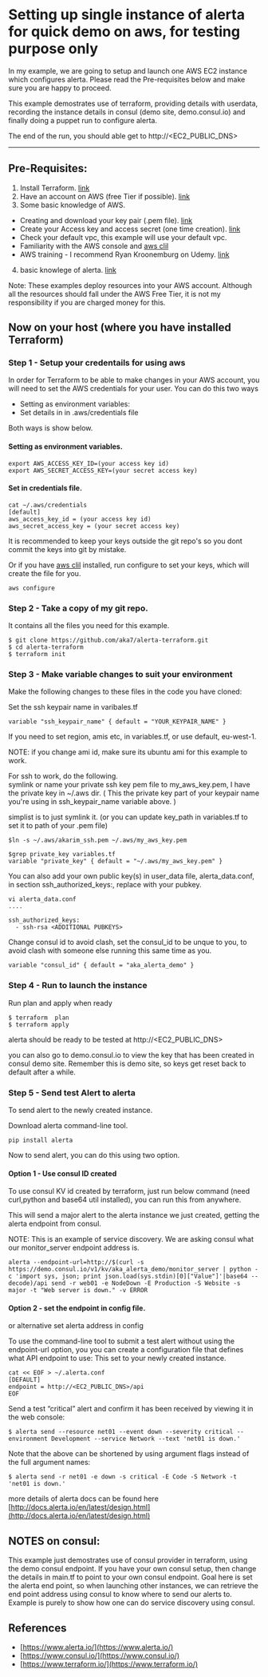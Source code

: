 # Setting up single instance of alerta for quick demo on aws, for testing purpose only

In my example, we are going to setup and launch one AWS EC2 instance which configures alerta. Please read the Pre-requisites below and make sure you are happy to proceed.

This example demostrates use of terraform, providing details with userdata, recording the instance details in consul (demo site, demo.consul.io) and finally doing a puppet run to configure alerta.

The end of the run, you should able get to http://<EC2_PUBLIC_DNS>


---
## Pre-Requisites:

1. Install Terraform. [link](https://www.terraform.io/intro/getting-started/install.html)
2. Have an account on AWS (free Tier if possible). [link](https://aws.amazon.com/free)
3. Some basic knowledge of AWS.
  * Creating and download your key pair (.pem file). [link](https://docs.aws.amazon.com/AWSEC2/latest/UserGuide/ec2-key-pairs.html)
  * Create your Access key and access secret (one time creation). [link](https://docs.aws.amazon.com/IAM/latest/UserGuide/id_credentials_access-keys.html#Using_CreateAccessKey)
  * Check your default vpc, this example will use your default vpc.
  * Familiarity with the AWS console and [aws clil](https://aws.amazon.com/cli/)
  * AWS training - I recommend Ryan Kroonemburg on Udemy. [link](https://www.udemy.com/user/ryankroonenburg/)
4. basic knowlege of alerta. [link](http://alerta.io/)

Note: These examples deploy resources into your AWS account. Although all the resources should fall under the AWS Free Tier, it is not my responsibility if you are charged money for this.

## Now on your host (where you have installed Terraform)

### Step 1 - Setup your credentails for using aws
In order for Terraform to be able to make changes in your AWS account, you will need to set the AWS credentials for your user.
You can do this two ways

  * Setting as environment variables:
  * Set details in in .aws/credentials file

Both ways is show below.

#### Setting as environment variables.

```
export AWS_ACCESS_KEY_ID=(your access key id)
export AWS_SECRET_ACCESS_KEY=(your secret access key)
```

#### Set in credentials file.

```
cat ~/.aws/credentials
[default]
aws_access_key_id = (your access key id)
aws_secret_access_key = (your secret access key)
```
It is recommended to keep your keys outside the git repo's so you dont commit the keys into git by mistake.

Or if you have [aws clil](https://aws.amazon.com/cli/)  installed, run configure to set your keys, which will create the file for you.
```
aws configure

```


### Step 2 - Take a copy of my git repo. 
It contains all the files you need for this example.

```
$ git clone https://github.com/aka7/alerta-terraform.git 
$ cd alerta-terraform
$ terraform init 
```

### Step 3  - Make variable changes to suit your environment
Make the following changes to these files in the code you have cloned:

Set the ssh keypair name in varibales.tf

```
variable "ssh_keypair_name" { default = "YOUR_KEYPAIR_NAME" }

```

If you need to set region, amis etc, in variables.tf, or use default, eu-west-1.  

NOTE: if you change ami id, make sure its ubuntu ami for this example to work.

For ssh to work, do the following.  
symlink or name your private ssh key pem file to my_aws_key.pem, I have the private key in ~/.aws dir.  ( This the private key part of your keypair name you're using in ssh_keypair_name variable above. )

simplist is to just symlink it.  (or you can update key_path in variables.tf to set it to path of your .pem file)

```
$ln -s ~/.aws/akarim_ssh.pem ~/.aws/my_aws_key.pem

$grep private_key variables.tf 
variable "private_key" { default = "~/.aws/my_aws_key.pem" }

```

You can also add your own public key(s) in user_data file, alerta_data.conf, in section ssh_authorized_keys:, replace <ADDITONAL PUBKEYS> with your pubkey.

```
vi alerta_data.conf 
....

ssh_authorized_keys:
  - ssh-rsa <ADDITIONAL PUBKEYS>
```

Change consul id to avoid clash, set the consul_id to be unque to you, to avoid clash with someone else running this same time as you.

```
variable "consul_id" { default = "aka_alerta_demo" }
```
### Step 4 - Run to launch the instance
Run plan and apply when ready
```
$ terraform  plan
$ terraform apply
```

alerta should be ready to be tested at http://<EC2_PUBLIC_DNS>

you can also go to demo.consul.io to view the key that has been created in consul demo site. Remember this is demo site, so keys get reset back to default after a while.

### Step 5 - Send test Alert to alerta
To send alert to the newly created instance.

Download alerta command-line tool.

```
pip install alerta
```

Now to send alert, you can do this using two option.

#### Option 1 - Use consul ID created 
To use consul KV id created by terraform, just run below command (need curl,python and base64 util installed), you can run this from anywhere.

This will send a major alert to the alerta instance we just created, getting the alerta endpoint from consul.

NOTE: This is an example of service discovery. We are asking consul what our monitor_server endpoint address is.

```
alerta --endpoint-url=http://$(curl -s https://demo.consul.io/v1/kv/aka_alerta_demo/monitor_server | python -c 'import sys, json; print json.load(sys.stdin)[0]["Value"]'|base64 --decode)/api send -r web01 -e NodeDown -E Production -S Website -s major -t "Web server is down." -v ERROR
```

#### Option 2 - set the endpoint in config file.

or alternative set alerta address in config

To use the command-line tool to submit a test alert without using the endpoint-url option, you you can create a configuration file that defines what API endpoint to use: This set to your newly created instance.

```
cat << EOF > ~/.alerta.conf
[DEFAULT]
endpoint = http://<EC2_PUBLIC_DNS>/api
EOF

```

Send a test “critical” alert and confirm it has been received by viewing it in the web console:

```
$ alerta send --resource net01 --event down --severity critical --environment Development --service Network --text 'net01 is down.'

```

Note that the above can be shortened by using argument flags instead of the full argument names:
```
$ alerta send -r net01 -e down -s critical -E Code -S Network -t 'net01 is down.'
```

more details of alerta docs can be found here [http://docs.alerta.io/en/latest/design.html](http://docs.alerta.io/en/latest/design.html)

## NOTES on consul:
This example just demostrates use of consul provider in terraform, using the demo consul endpoint. If you have your own consul setup, then change the details in main.tf to point to your own consul endpoint. Goal here is set the alerta end point, so when launching other instances, we can retrieve the end point address using consul to know where to send our alerts to. 
Example is purely to show how one can do service discovery using consul.

## References
* [https://www.alerta.io/](https://www.alerta.io/)
* [https://www.consul.io/](https://www.consul.io/)
* [https://www.terraform.io/](https://www.terraform.io/)

